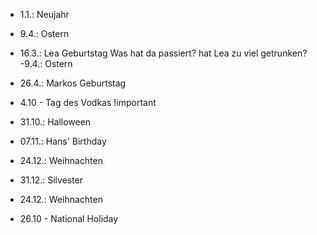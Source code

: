 - 1.1.: Neujahr
- 9.4.: Ostern
- 16.3.: Lea Geburtstag
Was hat da passiert? hat Lea zu viel getrunken?
 -9.4.: Ostern
- 26.4.: Markos Geburtstag
- 4.10 - Tag des Vodkas !important
- 31.10.: Halloween
- 07.11.: Hans' Birthday
- 24.12.: Weihnachten
- 31.12.: Silvester

- 24.12.: Weihnachten

- 26.10 - National Holiday